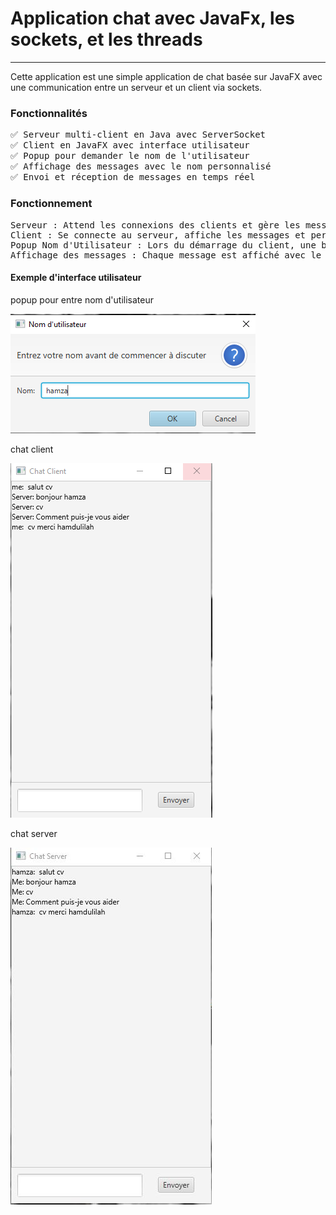 <h1>Application chat avec JavaFx, les sockets, et les threads</h1>
<hr/>
<p>Cette application est une simple application de chat basée sur JavaFX avec une communication entre un serveur et un client via sockets.</p>

<h3>Fonctionnalités</h3>
<pre>
✅ Serveur multi-client en Java avec ServerSocket
✅ Client en JavaFX avec interface utilisateur
✅ Popup pour demander le nom de l'utilisateur
✅ Affichage des messages avec le nom personnalisé
✅ Envoi et réception de messages en temps réel
</pre>

<h3>Fonctionnement</h3>
<pre>
Serveur : Attend les connexions des clients et gère les messages.
Client : Se connecte au serveur, affiche les messages et permet d'envoyer des messages.
Popup Nom d'Utilisateur : Lors du démarrage du client, une boîte de dialogue demande le nom de l'utilisateur.
Affichage des messages : Chaque message est affiché avec le nom de l'expéditeur.
</pre>

<h4>Exemple d'interface utilisateur</h4>
<p>popup pour entre nom d'utilisateur</p>
<img src="src/main/resources/net/me/chat_application/views/images/popup.PNG">
<p>chat client</p>
<img src="src/main/resources/net/me/chat_application/views/images/chatClinet.PNG">
<p>chat server</p>
<img src="src/main/resources/net/me/chat_application/views/images/chatServer.png">